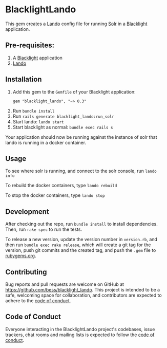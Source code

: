 # BlacklightLando

This gem creates a [Lando](https://lando.dev/) config file for running [Solr](https://solr.apache.org/) in a [Blacklight](https://github.com/projectblacklight/blacklight) application. 

## Pre-requisites: 
1. A [Blacklight](https://github.com/projectblacklight/blacklight) application
2. [Lando](https://lando.dev/)

## Installation
1. Add this gem to the `Gemfile` of your Blacklight application:
   ```
   gem "blacklight_lando", "~> 0.3"
   ```
2. Run `bundle install`
3. Run `rails generate blacklight_lando:run_solr`
4. Start lando: `lando start`
5. Start blacklight as normal: `bundle exec rails s`

Your application should now be running against the instance of solr that lando is running in a docker container.

## Usage

To see where solr is running, and connect to the solr console, run `lando info`

To rebuild the docker containers, type `lando rebuild`

To stop the docker containers, type `lando stop`

## Development

After checking out the repo, run `bundle install` to install dependencies. Then, run `rake spec` to run the tests. 

To release a new version, update the version number in `version.rb`, and then run `bundle exec rake release`, which will create a git tag for the version, push git commits and the created tag, and push the `.gem` file to [rubygems.org](https://rubygems.org).

## Contributing

Bug reports and pull requests are welcome on GitHub at https://github.com/bess/blacklight_lando. This project is intended to be a safe, welcoming space for collaboration, and contributors are expected to adhere to the [code of conduct](https://github.com/bess/blacklight_lando/blob/main/CODE_OF_CONDUCT.md).

## Code of Conduct

Everyone interacting in the BlacklightLando project's codebases, issue trackers, chat rooms and mailing lists is expected to follow the [code of conduct](https://github.com/bess/blacklight_lando/blob/main/CODE_OF_CONDUCT.md).
